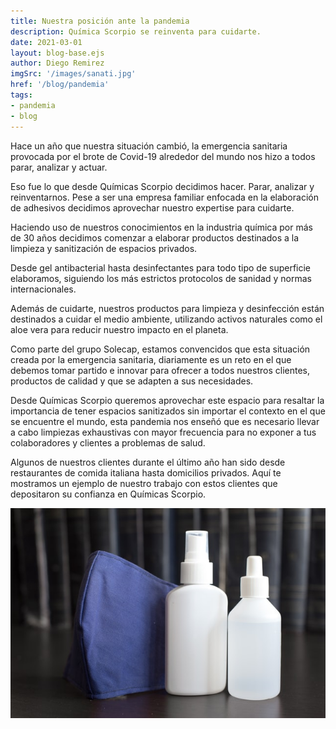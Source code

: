 ```yaml
---
title: Nuestra posición ante la pandemia
description: Química Scorpio se reinventa para cuidarte.
date: 2021-03-01
layout: blog-base.ejs
author: Diego Remirez
imgSrc: '/images/sanati.jpg'
href: '/blog/pandemia'
tags:
- pandemia
- blog
---
```

Hace un año que nuestra situación cambió, la emergencia sanitaria provocada por el brote de Covid-19 alrededor del mundo nos hizo a todos parar, analizar y actuar.

Eso fue lo que desde Químicas Scorpio decidimos hacer. Parar, analizar y reinventarnos. Pese a ser una empresa familiar enfocada en la elaboración de adhesivos decidimos aprovechar nuestro expertise para cuidarte.

Haciendo uso de nuestros conocimientos en la industria química por más de 30 años decidimos comenzar a elaborar productos destinados a la limpieza y sanitización de espacios privados.

Desde gel antibacterial hasta desinfectantes para todo tipo de superficie elaboramos, siguiendo los más estrictos protocolos de sanidad y normas internacionales.

Además de cuidarte, nuestros productos para limpieza y desinfección están destinados a cuidar el medio ambiente, utilizando activos naturales como el aloe vera para reducir nuestro impacto en el planeta.

Como parte del grupo Solecap, estamos convencidos que esta situación creada por la emergencia sanitaria, diariamente es un reto en el que debemos tomar partido e innovar para ofrecer a todos nuestros clientes, productos de calidad y que se adapten a sus necesidades.

Desde Químicas Scorpio queremos aprovechar este espacio para resaltar la importancia de tener espacios sanitizados sin importar el contexto en el que se encuentre el mundo, esta pandemia nos enseñó que es necesario llevar a cabo limpiezas exhaustivas con mayor frecuencia para no exponer a tus colaboradores y clientes a problemas de salud.

Algunos de nuestros clientes durante el último año han sido desde restaurantes de comida italiana hasta domicilios privados. Aquí te mostramos un ejemplo de nuestro trabajo con estos clientes que depositaron su confianza en Químicas Scorpio.

![](/images/prod.jpg)

